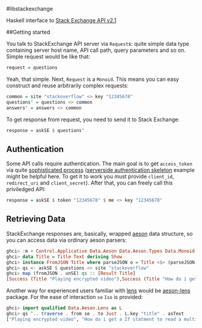 #libstackexchange

Haskell interface to [Stack Exchange API v2.1][1]

##Getting started

You talk to StackExchange API server via `Request`s: quite simple data type
containing server host name, API call path, query parameters and so on. Simple
request would be like that:

```haskell
request = questions
```

Yeah, that simple. Next, `Request` is a `Monoid`. This means you
can easy construct and reuse arbitrarily complex requests:

```haskell
common = site "stackoverflow" <> key "12345678"
questions' = questions <> common
answers' = answers <> common
```

To get response from request, you need to send it to Stack Exchange:

```haskell
response = askSE $ questions'
```

## Authentication

Some API calls require authentication. The main goal is to get `access_token` via quite
[sophisticated process][3] ([serverside authentication skeleton][5] example might be helpful here. To get it to work you
must provide `client_id`, `redirect_uri` and `client_secret`). After that, you can freely call this priviledged API:

```haskell
response = askSE $ token "12345678" $ me <> key "12345678"
```

## Retrieving Data

StackExchange responses are, basically, wrapped [aeson][2] data structure, so you can
access data via ordinary aeson parsers:

```haskell
ghci> :m + Control.Applicative Data.Aeson Data.Aeson.Types Data.Monoid Data.Text
ghci> data Title = Title Text deriving Show
ghci> instance FromJSON Title where parseJSON o = Title <$> (parseJSON o >>= (.: "title"))
ghci> qs <- askSE $ questions <> site "stackoverflow"
ghci> map (fromJSON . unSE) qs :: [Result Title]
[Success (Title "Playing encrypted video"),Success (Title "How do i get a If statment to read a multilined textbox?"), ...]
```

Another way for experienced users familiar with [lens][4] would be [aeson-lens][6] package.
For the ease of interaction `se` `Iso` is provided:

```haskell
ghci> import qualified Data.Aeson.Lens as L
ghci> qs ^.. traverse . from se . to Just . L.key "title" . asText
["Playing encrypted video", "How do i get a If statment to read a multilined textbox?", ...]
```

 [1]: https://api.stackexchange.com/docs
 [2]: http://hackage.haskell.org/package/aeson
 [3]: https://api.stackexchange.com/docs/authentication
 [4]: http://hackage.haskell.org/package/lens
 [5]: https://github.com/supki/libstackexchange/blob/master/examples/server-side-authentication.hs
 [6]: http://hackage.haskell.org/package/aeson-lens
